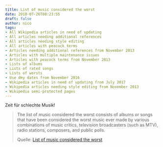 ```yaml
---
title: List of music considered the worst
date: 2018-07-26T08:23:55
draft: false
author: nico
tags:
- All Wikipedia articles in need of updating
- All articles needing additional references
- All articles needing style editing
- All articles with peacock terms
- Articles needing additional references from November 2013
- Articles with multiple maintenance issues
- Articles with peacock terms from November 2013
- Lists of albums
- Lists of rated songs
- Lists of worsts
- Use dmy dates from November 2016
- Wikipedia articles in need of updating from July 2017
- Wikipedia articles needing style editing from November 2013
- Wikipedia semi-protected pages
---
```


Zeit für schlechte Musik!

> The list of music considered the worst consists of albums or songs that have
> been considered the worst music ever made by various combinations of music
> critics, television broadcasters (such as MTV), radio stations, composers, and
> public polls.
>
> Quelle: [List of music considered the worst](https://en.wikipedia.org/wiki/List_of_music_considered_the_worst)
